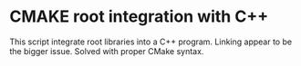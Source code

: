 # CMAKE root integration with C++

This script integrate root libraries into a C++ program.
Linking appear to be the bigger issue. Solved with proper CMake syntax.


